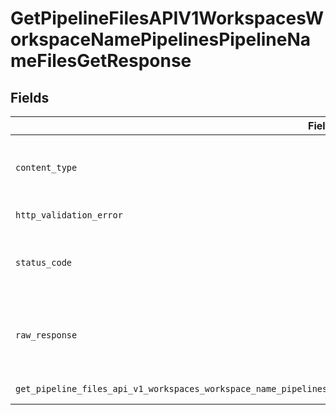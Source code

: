# GetPipelineFilesAPIV1WorkspacesWorkspaceNamePipelinesPipelineNameFilesGetResponse


## Fields

| Field                                                                                                                     | Type                                                                                                                      | Required                                                                                                                  | Description                                                                                                               |
| ------------------------------------------------------------------------------------------------------------------------- | ------------------------------------------------------------------------------------------------------------------------- | ------------------------------------------------------------------------------------------------------------------------- | ------------------------------------------------------------------------------------------------------------------------- |
| `content_type`                                                                                                            | *str*                                                                                                                     | :heavy_check_mark:                                                                                                        | HTTP response content type for this operation                                                                             |
| `http_validation_error`                                                                                                   | [Optional[shared.HTTPValidationError]](../../models/shared/httpvalidationerror.md)                                        | :heavy_minus_sign:                                                                                                        | Validation Error                                                                                                          |
| `status_code`                                                                                                             | *int*                                                                                                                     | :heavy_check_mark:                                                                                                        | HTTP response status code for this operation                                                                              |
| `raw_response`                                                                                                            | [requests.Response](https://requests.readthedocs.io/en/latest/api/#requests.Response)                                     | :heavy_minus_sign:                                                                                                        | Raw HTTP response; suitable for custom response parsing                                                                   |
| `get_pipeline_files_api_v1_workspaces_workspace_name_pipelines_pipeline_name_files_get_200_application_json_uuid_strings` | list[*str*]                                                                                                               | :heavy_minus_sign:                                                                                                        | Successful Response                                                                                                       |